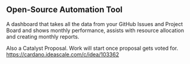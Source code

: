 ## Open-Source Automation Tool

A dashboard that takes all the data from your GitHub Issues and Project Board and shows monthly performance, assists with resource allocation and creating monthly reports.

Also a Catalyst Proposal. Work will start once proposal gets voted for. https://cardano.ideascale.com/c/idea/103362
